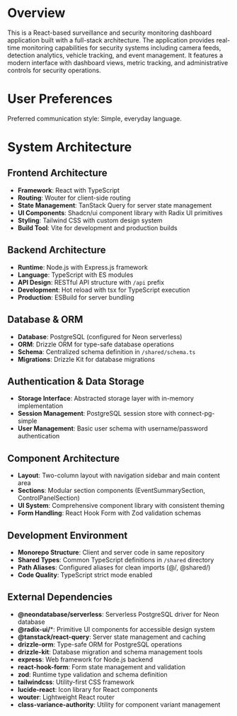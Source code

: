 # Overview

This is a React-based surveillance and security monitoring dashboard application built with a full-stack architecture. The application provides real-time monitoring capabilities for security systems including camera feeds, detection analytics, vehicle tracking, and event management. It features a modern interface with dashboard views, metric tracking, and administrative controls for security operations.

# User Preferences

Preferred communication style: Simple, everyday language.

# System Architecture

## Frontend Architecture
- **Framework**: React with TypeScript
- **Routing**: Wouter for client-side routing
- **State Management**: TanStack Query for server state management
- **UI Components**: Shadcn/ui component library with Radix UI primitives
- **Styling**: Tailwind CSS with custom design system
- **Build Tool**: Vite for development and production builds

## Backend Architecture
- **Runtime**: Node.js with Express.js framework
- **Language**: TypeScript with ES modules
- **API Design**: RESTful API structure with `/api` prefix
- **Development**: Hot reload with tsx for TypeScript execution
- **Production**: ESBuild for server bundling

## Database & ORM
- **Database**: PostgreSQL (configured for Neon serverless)
- **ORM**: Drizzle ORM for type-safe database operations
- **Schema**: Centralized schema definition in `/shared/schema.ts`
- **Migrations**: Drizzle Kit for database migrations

## Authentication & Data Storage
- **Storage Interface**: Abstracted storage layer with in-memory implementation
- **Session Management**: PostgreSQL session store with connect-pg-simple
- **User Management**: Basic user schema with username/password authentication

## Component Architecture
- **Layout**: Two-column layout with navigation sidebar and main content area
- **Sections**: Modular section components (EventSummarySection, ControlPanelSection)
- **UI System**: Comprehensive component library with consistent theming
- **Form Handling**: React Hook Form with Zod validation schemas

## Development Environment
- **Monorepo Structure**: Client and server code in same repository
- **Shared Types**: Common TypeScript definitions in `/shared` directory
- **Path Aliases**: Configured aliases for clean imports (@/, @shared/)
- **Code Quality**: TypeScript strict mode enabled

## External Dependencies

- **@neondatabase/serverless**: Serverless PostgreSQL driver for Neon database
- **@radix-ui/***: Primitive UI components for accessible design system
- **@tanstack/react-query**: Server state management and caching
- **drizzle-orm**: Type-safe ORM for PostgreSQL operations
- **drizzle-kit**: Database migration and schema management tools
- **express**: Web framework for Node.js backend
- **react-hook-form**: Form state management and validation
- **zod**: Runtime type validation and schema definition
- **tailwindcss**: Utility-first CSS framework
- **lucide-react**: Icon library for React components
- **wouter**: Lightweight React router
- **class-variance-authority**: Utility for component variant management